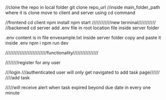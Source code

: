 //clone the repo in local folder
git clone repo_url
//inside main_folder_path where it is clone move to client and server using cd command

//frontend
cd client 
npm install
npm start
////////////new terminal///////////
//backened
cd server
add .env  file in root location file inside server folder

.env content  is in file envexample.txt inside server folder copy and paste it inside .env
npm i
npm run dev


//////////////////////////functionality////////////////

////////register for any user

///login 
///authenticated user will only get navigated to add task page//////
////add task

/////will receive alert when task expired beyond due date in every one minute



